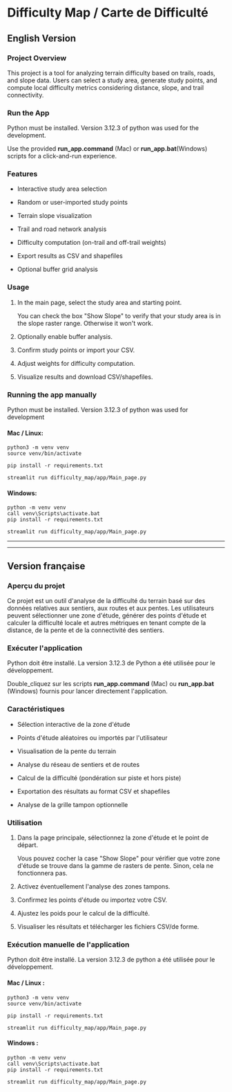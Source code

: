 # Difficulty Map / Carte de Difficulté
## English Version

### Project Overview

This project is a tool for analyzing terrain difficulty based on trails, roads, and slope data. Users can select a study area, generate study points, and compute local difficulty metrics considering distance, slope, and trail connectivity.

### Run the App

Python must be installed. Version 3.12.3 of python was used for the development.

Use the provided **run_app.command** (Mac) or **run_app.bat**(Windows) scripts for a click-and-run experience.



### Features

- Interactive study area selection

- Random or user-imported study points

- Terrain slope visualization

- Trail and road network analysis

- Difficulty computation (on-trail and off-trail weights)

- Export results as CSV and shapefiles

- Optional buffer grid analysis


### Usage

1. In the main page, select the study area and starting point.

    You can check the box "Show Slope" to verify that your study area is in the slope raster range. Otherwise it won't work.

2. Optionally enable buffer analysis.

3. Confirm study points or import your CSV.

4. Adjust weights for difficulty computation.

5. Visualize results and download CSV/shapefiles.


###  Running the app manually

Python must be installed. Version 3.12.3 of python was used for development

#### Mac / Linux:

```
python3 -m venv venv
source venv/bin/activate

pip install -r requirements.txt

streamlit run difficulty_map/app/Main_page.py
```

#### Windows:

```
python -m venv venv
call venv\Scripts\activate.bat
pip install -r requirements.txt

streamlit run difficulty_map/app/Main_page.py
```

----------
----------

## Version française

### Aperçu du projet

Ce projet est un outil d'analyse de la difficulté du terrain basé sur des données relatives aux sentiers, aux routes et aux pentes. Les utilisateurs peuvent sélectionner une zone d'étude, générer des points d'étude et calculer la difficulté locale et autres métriques en tenant compte de la distance, de la pente et de la connectivité des sentiers.

### Exécuter l'application

Python doit être installé. La version 3.12.3 de Python a été utilisée pour le développement.

Double_cliquez sur les scripts **run_app.command** (Mac) ou **run_app.bat** (Windows) fournis pour lancer directement l'application.

### Caractéristiques

- Sélection interactive de la zone d'étude

- Points d'étude aléatoires ou importés par l'utilisateur

- Visualisation de la pente du terrain

- Analyse du réseau de sentiers et de routes

- Calcul de la difficulté (pondération sur piste et hors piste)

- Exportation des résultats au format CSV et shapefiles

- Analyse de la grille tampon optionnelle

### Utilisation

1. Dans la page principale, sélectionnez la zone d'étude et le point de départ.

    Vous pouvez cocher la case "Show Slope" pour vérifier que votre zone d'étude se trouve dans la gamme de rasters de pente. Sinon, cela ne fonctionnera pas.

2. Activez éventuellement l'analyse des zones tampons.

3. Confirmez les points d'étude ou importez votre CSV.

4. Ajustez les poids pour le calcul de la difficulté.

5. Visualiser les résultats et télécharger les fichiers CSV/de forme.

### Exécution manuelle de l'application

Python doit être installé. La version 3.12.3 de python a été utilisée pour le développement.

#### Mac / Linux :

```
python3 -m venv venv
source venv/bin/activate

pip install -r requirements.txt

streamlit run difficulty_map/app/Main_page.py
```
#### Windows :
```
python -m venv venv
call venv\Scripts\activate.bat
pip install -r requirements.txt

streamlit run difficulty_map/app/Main_page.py
```
